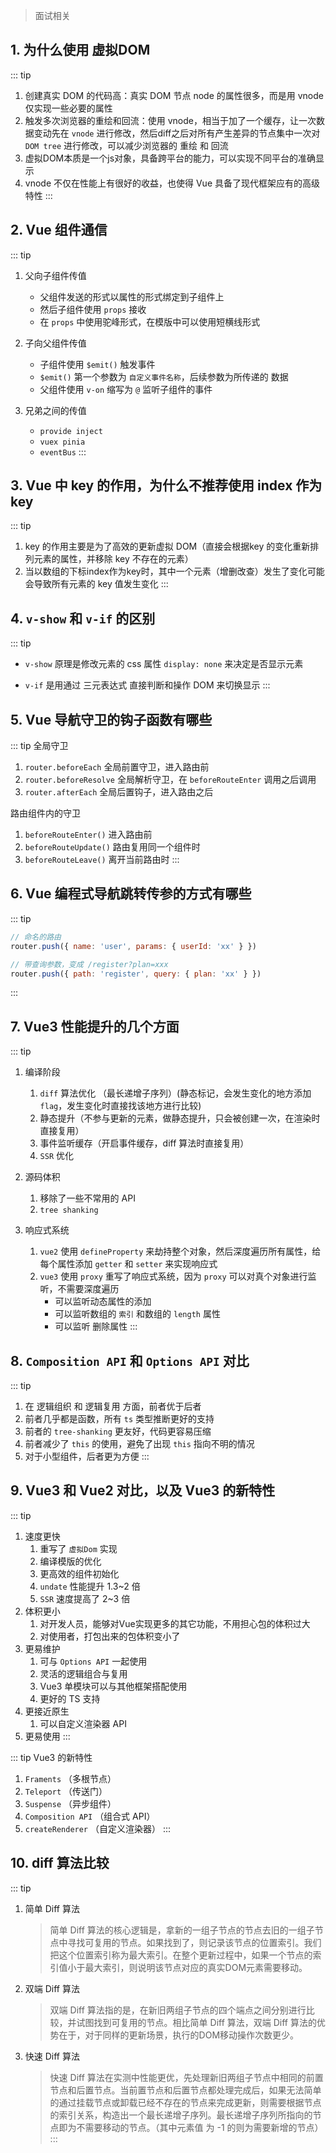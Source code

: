 > 面试相关

## 1. 为什么使用 虚拟DOM

::: tip
1. 创建真实 DOM 的代码高：真实 DOM 节点 node 的属性很多，而是用 vnode 仅实现一些必要的属性
2. 触发多次浏览器的重绘和回流：使用 vnode，相当于加了一个缓存，让一次数据变动先在 `vnode` 进行修改，然后diff之后对所有产生差异的节点集中一次对 `DOM tree` 进行修改，可以减少浏览器的 重绘 和 回流
3. 虚拟DOM本质是一个js对象，具备跨平台的能力，可以实现不同平台的准确显示
4. vnode 不仅在性能上有很好的收益，也使得 Vue 具备了现代框架应有的高级特性
:::

## 2. Vue 组件通信

::: tip
1. 父向子组件传值

    - 父组件发送的形式以属性的形式绑定到子组件上
    - 然后子组件使用 `props` 接收
    - 在 `props` 中使用驼峰形式，在模版中可以使用短横线形式

2. 子向父组件传值

    - 子组件使用 `$emit()` 触发事件
    - `$emit()` 第一个参数为 `自定义事件名称`，后续参数为所传递的 数据
    - 父组件使用 `v-on` 缩写为 `@` 监听子组件的事件

3. 兄弟之间的传值

    - `provide inject`
    - `vuex pinia`
    - `eventBus`
:::

## 3. Vue 中 key 的作用，为什么不推荐使用 index 作为 key

::: tip
1. key 的作用主要是为了高效的更新虚拟 DOM（直接会根据key 的变化重新排列元素的属性，并移除 key 不存在的元素）
2. 当以数组的下标index作为key时，其中一个元素（增删改查）发生了变化可能会导致所有元素的 key 值发生变化
:::

## 4. `v-show` 和 `v-if` 的区别

::: tip 
- `v-show` 原理是修改元素的 css 属性 `display: none` 来决定是否显示元素

- `v-if` 是用通过 三元表达式 直接判断和操作 DOM 来切换显示
:::

## 5. Vue 导航守卫的钩子函数有哪些

::: tip
全局守卫
1. `router.beforeEach` 全局前置守卫，进入路由前
2. `router.beforeResolve` 全局解析守卫，在 `beforeRouteEnter` 调用之后调用
3. `router.afterEach` 全局后置钩子，进入路由之后

路由组件内的守卫
1. `beforeRouteEnter()` 进入路由前
2. `beforeRouteUpdate()` 路由复用同一个组件时
3. `beforeRouteLeave()` 离开当前路由时
:::

## 6. Vue 编程式导航跳转传参的方式有哪些

::: tip
```js
// 命名的路由
router.push({ name: 'user', params: { userId: 'xx' } })

// 带查询参数，变成 /register?plan=xxx
router.push({ path: 'register', query: { plan: 'xx' } })
```
:::

## 7. Vue3 性能提升的几个方面

::: tip
1. 编译阶段
   1. `diff` 算法优化 （最长递增子序列）(静态标记，会发生变化的地方添加 `flag`，发生变化时直接找该地方进行比较)
   2. 静态提升（不参与更新的元素，做静态提升，只会被创建一次，在渲染时直接复用）
   3. 事件监听缓存（开启事件缓存，diff 算法时直接复用）
   4. `SSR` 优化

2. 源码体积
   1. 移除了一些不常用的 API
   2. `tree shanking`

3. 响应式系统
   1. `vue2` 使用 `defineProperty` 来劫持整个对象，然后深度遍历所有属性，给每个属性添加 `getter` 和 `setter` 来实现响应式
   2. `vue3` 使用 `proxy` 重写了响应式系统，因为 `proxy` 可以对真个对象进行监听，不需要深度遍历
      - 可以监听动态属性的添加
      - 可以监听数组的 `索引` 和数组的 `length` 属性
      - 可以监听 删除属性
:::

## 8. `Composition API` 和 `Options API` 对比

::: tip
1. 在 逻辑组织 和 逻辑复用 方面，前者优于后者
2. 前者几乎都是函数，所有 `ts` 类型推断更好的支持
3. 前者的 `tree-shanking` 更友好，代码更容易压缩
4. 前者减少了 `this` 的使用，避免了出现 `this` 指向不明的情况
5. 对于小型组件，后者更为方便
:::

## 9. Vue3 和 Vue2 对比，以及 Vue3 的新特性

::: tip
1. 速度更快
   1. 重写了 `虚拟Dom` 实现
   2. 编译模版的优化
   3. 更高效的组件初始化
   4. `undate` 性能提升 1.3~2 倍
   5. `SSR` 速度提高了 2~3 倍
2. 体积更小
   1. 对开发人员，能够对Vue实现更多的其它功能，不用担心包的体积过大
   2. 对使用者，打包出来的包体积变小了
3. 更易维护
   1. 可与 `Options API` 一起使用
   2. 灵活的逻辑组合与复用
   3. Vue3 单模块可以与其他框架搭配使用
   4. 更好的 TS 支持
4. 更接近原生
   1. 可以自定义渲染器 API
5. 更易使用
:::

::: tip
Vue3 的新特性

1. `Framents` （多根节点）
2. `Teleport` （传送门）
3. `Suspense` （异步组件）
4. `Composition API` （组合式 API）
5. `createRenderer` （自定义渲染器）
:::

## 10. diff 算法比较

::: tip
1. 简单 Diff 算法
   
   > 简单 Diff 算法的核心逻辑是，拿新的一组子节点的节点去旧的一组子节点中寻找可复用的节点。如果找到了，则记录该节点的位置索引。我们把这个位置索引称为最大索引。在整个更新过程中，如果一个节点的索引值小于最大索引，则说明该节点对应的真实DOM元素需要移动。

2. 双端 Diff 算法

   > 双端 Diff 算法指的是，在新旧两组子节点的四个端点之间分别进行比较，并试图找到可复用的节点。相比简单 Diff 算法，双端 Diff 算法的优势在于，对于同样的更新场景，执行的DOM移动操作次数更少。

3. 快速 Diff 算法

   > 快速 Diff 算法在实测中性能更优，先处理新旧两组子节点中相同的前置节点和后置节点。当前置节点和后置节点都处理完成后，如果无法简单的通过挂载节点或卸载已经不存在的节点来完成更新，则需要根据节点的索引关系，构造出一个最长递增子序列。最长递增子序列所指向的节点即为不需要移动的节点。（其中元素值 为 -1 的则为需要新增的节点）
:::
